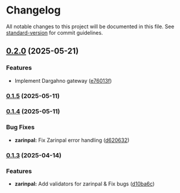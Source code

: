 # Changelog

All notable changes to this project will be documented in this file. See [standard-version](https://github.com/conventional-changelog/standard-version) for commit guidelines.

## [0.2.0](https://github.com/am-azarboon/transifa/compare/v0.1.5...v0.2.0) (2025-05-21)


### Features

* Implement Dargahno gateway ([e76013f](https://github.com/am-azarboon/transifa/commit/e76013f58c24598d05d7560c7f359580510e50f4))

### [0.1.5](https://github.com/am-azarboon/transifa/compare/v0.1.4...v0.1.5) (2025-05-11)

### [0.1.4](https://github.com/am-azarboon/transifa/compare/v0.1.3...v0.1.4) (2025-05-11)


### Bug Fixes

* **zarinpal:** Fix Zarinpal error handling ([d620632](https://github.com/am-azarboon/transifa/commit/d6206326101986d0bca8fc8357cb5f8b49c2eaff))

### [0.1.3](https://github.com/am-azarboon/transifa/compare/v0.1.1...v0.1.3) (2025-04-14)


### Features

* **zarinpal:** Add validators for zarinpal & Fix bugs ([d10ba6c](https://github.com/am-azarboon/transifa/commit/d10ba6ce7d4ec15ac9cc9b5b79153a1e432db0c7))
